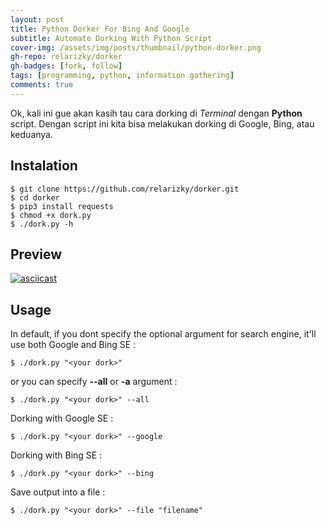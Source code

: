 ```yaml
---
layout: post
title: Python Dorker For Bing And Google
subtitle: Automate Dorking With Python Script
cover-img: /assets/img/posts/thumbnail/python-dorker.png
gh-repo: relarizky/dorker
gh-badges: [fork, follow]
tags: [programming, python, information gathering]
comments: true
---
```


Ok, kali ini gue akan kasih tau cara dorking di _Terminal_ dengan **Python** script. Dengan script ini kita bisa melakukan dorking di Google, Bing, atau keduanya.

## Instalation 

```
$ git clone https://github.com/relarizky/dorker.git
$ cd dorker
$ pip3 install requests
$ chmod +x dork.py
$ ./dork.py -h
```


## Preview

[![asciicast](https://asciinema.org/a/NxEZHytajAoUzmVqmSIQ6ddiU.svg)](https://asciinema.org/a/NxEZHytajAoUzmVqmSIQ6ddiU)


## Usage

In default, if you dont specify the optional argument for search engine, it'll use both Google and Bing SE :

```
$ ./dork.py "<your dork>"
```

or you can specify **--all** or **-a** argument :

```
$ ./dork.py "<your dork>" --all
```

Dorking with Google SE :

```
$ ./dork.py "<your dork>" --google
```

Dorking with Bing SE :

```
$ ./dork.py "<your dork>" --bing
```

Save output into a file :

```
$ ./dork.py "<your dork>" --file "filename"
```

